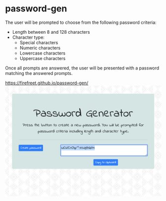 # password-gen

The user will be prompted to choose from the following password criteria:
* Length between 8 and 128 characters
* Character type:
  * Special characters
  * Numeric characters
  * Lowercase characters
  * Uppercase characters
  
Once all prompts are answered, the user will be presented with a password matching the answered prompts. 

https://firefreet.github.io/password-gen/
![screenshot](screenshot.png)
